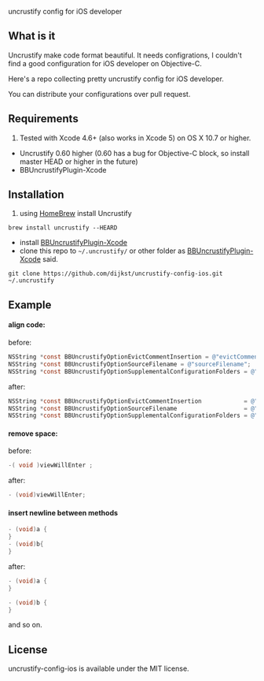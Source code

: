uncrustify config for iOS developer

## What is it

Uncrustify make code format beautiful. It needs configrations, I couldn't find a good configuration for iOS developer on Objective-C.

Here's a repo collecting pretty uncrustify config for iOS developer.

You can distribute your configurations over pull request.

## Requirements

1. Tested with Xcode 4.6+ (also works in Xcode 5) on OS X 10.7 or higher.
- Uncrustify 0.60 higher (0.60 has a bug for Objective-C block, so install master HEAD or higher in the future)
- BBUncrustifyPlugin-Xcode

## Installation

1. using [HomeBrew](http://mxcl.github.io/homebrew/) install Uncrustify 
```
brew install uncrustify --HEARD
```
- install [BBUncrustifyPlugin-Xcode](https://github.com/benoitsan/BBUncrustifyPlugin-Xcode/blob/master/README.md#installation)
- clone this repo to `~/.uncrustify/` or other folder as [BBUncrustifyPlugin-Xcode](https://github.com/benoitsan/BBUncrustifyPlugin-Xcode/blob/master/README.md#how-to-customize-the-uncrustify-configuration) said.
```
git clone https://github.com/dijkst/uncrustify-config-ios.git ~/.uncrustify
```

## Example

#### align code:

before:
``` objective-c
NSString *const BBUncrustifyOptionEvictCommentInsertion = @"evictCommentInsertion";
NSString *const BBUncrustifyOptionSourceFilename = @"sourceFilename";
NSString *const BBUncrustifyOptionSupplementalConfigurationFolders = @"supplementalConfigurationFolders";
```
after:
``` objective-c
NSString *const BBUncrustifyOptionEvictCommentInsertion            = @"evictCommentInsertion";
NSString *const BBUncrustifyOptionSourceFilename                   = @"sourceFilename";
NSString *const BBUncrustifyOptionSupplementalConfigurationFolders = @"supplementalConfigurationFolders";
```

#### remove space:

before:
``` objective-c
-( void )viewWillEnter ;
```
after:
``` objective-c
- (void)viewWillEnter;
```

#### insert newline between methods

``` objective-c
- (void)a {
}
- (void)b{
}
```
after:
``` objective-c
- (void)a {
}

- (void)b {
}
```

and so on.

## License

uncrustify-config-ios is available under the MIT license. 
